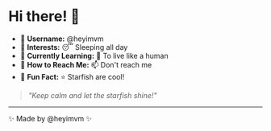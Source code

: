 # Hi there! 👋

- 🔹 **Username:** @heyimvm
- 🔹 **Interests:** 😴 Sleeping all day
- 🔹 **Currently Learning:** 🤖 To live like a human
- 🔹 **How to Reach Me:** 📫 Don't reach me
- 🔹 **Fun Fact:** ⭐ Starfish are cool!

> *"Keep calm and let the starfish shine!"*

---
✨ Made by @heyimvm ✨

